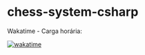 # chess-system-csharp

Wakatime - Carga horária:

[![wakatime](https://wakatime.com/badge/github/tiagosathler/chess-system-csharp.svg)](https://wakatime.com/badge/github/tiagosathler/chess-system-csharp)
